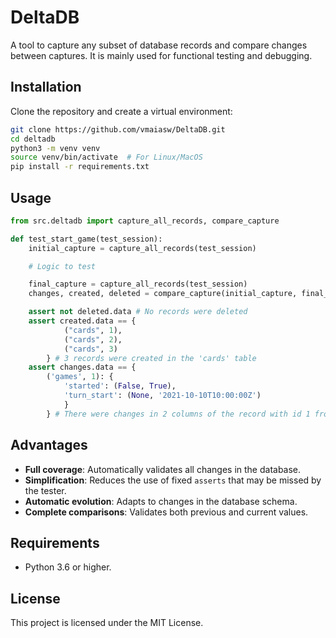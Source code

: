 # DeltaDB

A tool to capture any subset of database records and compare changes between captures. It is mainly used for functional testing and debugging.

## Installation

Clone the repository and create a virtual environment:

```bash
git clone https://github.com/vmaiasw/DeltaDB.git
cd deltadb
python3 -m venv venv
source venv/bin/activate  # For Linux/MacOS
pip install -r requirements.txt
```

## Usage

```python
from src.deltadb import capture_all_records, compare_capture

def test_start_game(test_session):
    initial_capture = capture_all_records(test_session)

    # Logic to test

    final_capture = capture_all_records(test_session)
    changes, created, deleted = compare_capture(initial_capture, final_capture)

    assert not deleted.data # No records were deleted
    assert created.data == {
            ("cards", 1),
            ("cards", 2),
            ("cards", 3)
        } # 3 records were created in the 'cards' table
    assert changes.data == {
        ('games', 1): {
            'started': (False, True),
            'turn_start': (None, '2021-10-10T10:00:00Z')
            }
        } # There were changes in 2 columns of the record with id 1 from the 'games' table. For example, the 'started' field changed from False to True.
```

## Advantages

- **Full coverage**: Automatically validates all changes in the database.
- **Simplification**: Reduces the use of fixed `asserts` that may be missed by the tester.
- **Automatic evolution**: Adapts to changes in the database schema.
- **Complete comparisons**: Validates both previous and current values.

## Requirements

- Python 3.6 or higher.

## License

This project is licensed under the MIT License.
